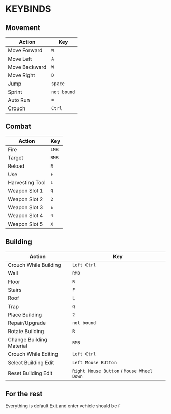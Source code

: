# KEYBINDS

## Movement
| Action | Key |
| --- | --- |
| Move Forward | `W` |
| Move Left | `A` |
| Move Backward | `W` |
| Move Right | `D` |
| Jump | `space` |
| Sprint | `not bound` |
| Auto Run | `=` |
| Crouch | `Ctrl` |

## Combat
| Action | Key |
| --- | --- |
| Fire | `LMB` |
| Target | `RMB` |
| Reload | `R` |
| Use | `F` |
| Harvesting Tool | `L` |
| Weapon Slot 1 | `Q` |
| Weapon Slot 2 | `2` |
| Weapon Slot 3 | `E` |
| Weapon Slot 4 | `4` |
| Weapon Slot 5 | `X` |

## Building
| Action | Key |
| --- | --- |
| Crouch While Building | `Left Ctrl` |
| Wall | `RMB` |
| Floor | `R` |
| Stairs | `F` |
| Roof | `L` |
| Trap | `Q` |
| Place Building | `2` |
| Repair/Upgrade | `not bound` |
| Rotate Building | `R` |
| Change Building Material | `RMB` |
| Crouch While Editing | `Left Ctrl` |
| Select Building Edit | `Left Mouse BUtton` |
| Reset Building Edit | `Right Mouse Button` / `Mouse Wheel Down` |

## For the rest
Everything is default
Exit and enter vehicle should be `F`
